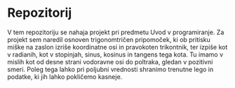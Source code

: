 # Repozitorij

V tem repozitoriju se nahaja projekt pri predmetu Uvod v programiranje.
Za projekt sem naredil osnoven trigonomtričen pripomoček, ki ob pritisku
miške na zaslon izriše koordinatne osi in pravokoten trikontnik, ter
izpiše kot v radianih, kot v stopinjah, sinus, kosinus in tangens tega
kota. Tu imamo v mislih kot od desne strani vodoravne osi do poltraka, 
gledan v pozitivni smeri.
Poleg tega lahko pri poljubni vrednosti shranimo trenutne lego in podatke,
ki jih lahko pokličemo kasneje.